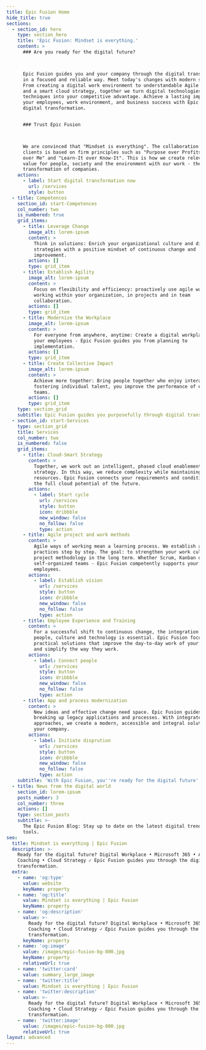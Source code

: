 ```yaml
---
title: Epic Fusion Home
hide_title: true
sections:
  - section_id: hero
    type: section_hero
    title: 'Epic Fusion: Mindset is everything.'
    content: >
      ### Are you ready for the digital future?



      Epic Fusion guides you and your company through the digital transformation
      in a focused and reliable way. Meet today's changes with modern solutions.
      From creating a digital work environment to understandable Agile coaching
      and a smart cloud strategy, together we turn digital technologies and
      techniques into your competitive advantage. Achieve a lasting impact on
      your employees, work environment, and business success with Epic Fusion on
      digital transformation.


      ### Trust Epic Fusion



      We are convinced that "Mindset is everything". The collaboration with our
      clients is based on firm principles such as "Purpose over Profits", "We
      over Me" and "Learn-It over Know-It". This is how we create relevant added
      value for people, society and the environment with our work - the digital
      transformation of companies.
    actions:
      - label: Start digital transformation now
        url: /services
        style: button
  - title: Competences
    section_id: start-Competences
    col_number: two
    is_numbered: true
    grid_items:
      - title: Leverage Change
        image_alt: lorem-ipsum
        content: >
          Think in solutions: Enrich your organizational culture and digital
          strategies with a positive mindset of continuous change and
          improvement.
        actions: []
        type: grid_item
      - title: Establish Agility
        image_alt: lorem-ipsum
        content: >
          Focus on flexibility and efficiency: proactively use agile ways of
          working within your organization, in projects and in team
          collaboration.
        actions: []
        type: grid_item
      - title: Modernize the Workplace
        image_alt: lorem-ipsum
        content: >
          For everyone from anywhere, anytime: Create a digital workplace for
          your employees - Epic Fusion guides you from planning to
          implementation.
        actions: []
        type: grid_item
      - title: Create Collective Impact
        image_alt: lorem-ipsum
        content: >
          Achieve more together: Bring people together who enjoy interacting. By
          fostering individual talent, you improve the performance of entire
          teams.
        actions: []
        type: grid_item
    type: section_grid
    subtitle: Epic Fusion guides you purposefully through digital transformation
  - section_id: start-Services
    type: section_grid
    title: Services
    col_number: two
    is_numbered: false
    grid_items:
      - title: Cloud-Smart Strategy
        content: >
          Together, we work out an intelligent, phased cloud enablement
          strategy. In this way, we reduce complexity while maintaining the same
          resources. Epic Fusion connects your requirements and conditions with
          the full cloud potential of the future.
        actions:
          - label: Start cycle
            url: /services
            style: button
            icon: dribbble
            new_window: false
            no_follow: false
            type: action
      - title: Agile project and work methods
        content: >
          Agile ways of working mean a learning process. We establish agile
          practices step by step. The goal: to strengthen your work culture and
          project methodology in the long term. Whether Scrum, Kanban or
          self-organized teams - Epic Fusion competently supports your
          employees.
        actions:
          - label: Establish vision
            url: /services
            style: button
            icon: dribbble
            new_window: false
            no_follow: false
            type: action
      - title: Employee Experience and Training
        content: >
          For a successful shift to continuous change, the integration of
          people, culture and technology is essential. Epic Fusion focuses on
          practical solutions that improve the day-to-day work of your employees
          and simplify the way they work.
        actions:
          - label: Connect people
            url: /services
            style: button
            icon: dribbble
            new_window: false
            no_follow: false
            type: action
      - title: App and process modernization
        content: >
          New ideas and effective change need space. Epic Fusion guides you in
          breaking up legacy applications and processes. With integrated
          approaches, we create a modern, accessible and integral solution for
          your company.
        actions:
          - label: Initiate disprution
            url: /services
            style: button
            icon: dribbble
            new_window: false
            no_follow: false
            type: action
    subtitle: 'With Epic Fusion, you''re ready for the digital future'
  - title: News from the digital world
    section_id: lorem-ipsum
    posts_number: 3
    col_number: three
    actions: []
    type: section_posts
    subtitle: >-
      The Epic Fusion Blog: Stay up to date on the latest digital trends and
      tools.
seo:
  title: Mindset is everything | Epic Fusion
  description: >-
    Ready for the digital future? Digital Workplace • Microsoft 365 • Agile
    Coaching • Cloud Strategy ✓ Epic Fusion guides you through the digital
    transformation.
  extra:
    - name: 'og:type'
      value: website
      keyName: property
    - name: 'og:title'
      value: Mindset is everything | Epic Fusion
      keyName: property
    - name: 'og:description'
      value: >-
        Ready for the digital future? Digital Workplace • Microsoft 365 • Agile
        Coaching • Cloud Strategy ✓ Epic Fusion guides you through the digital
        transformation.
      keyName: property
    - name: 'og:image'
      value: /images/epic-fusion-bg-800.jpg
      keyName: property
      relativeUrl: true
    - name: 'twitter:card'
      value: summary_large_image
    - name: 'twitter:title'
      value: Mindset is everything | Epic Fusion
    - name: 'twitter:description'
      value: >-
        Ready for the digital future? Digital Workplace • Microsoft 365 • Agile
        Coaching • Cloud Strategy ✓ Epic Fusion guides you through the digital
        transformation.
    - name: 'twitter:image'
      value: /images/epic-fusion-bg-800.jpg
      relativeUrl: true
layout: advanced
---
```


